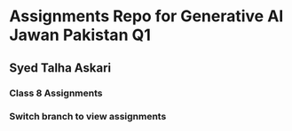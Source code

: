 # Assignments Repo for Generative AI Jawan Pakistan Q1
## Syed Talha Askari

### Class 8 Assignments

### Switch branch to view assignments

